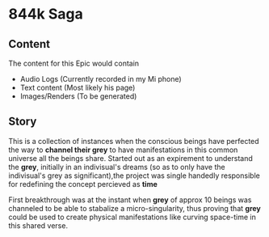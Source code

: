 # 844k Saga

## Content
The content for this Epic would contain
 * Audio Logs (Currently recorded in my Mi phone)
 * Text content (Most likely his page)
 * Images/Renders (To be generated)


## Story
This is a collection of instances when the conscious beings have perfected the way to __channel their grey__ to have manifestations in this common universe all the beings share.
Started out as an expirement to understand the __grey__, initially in an indivisual's dreams (so as to only have the indivisual's grey as significant),the project was single handedly responsible for redefining the concept percieved as __time__ 

First breakthrough was at the instant when __grey__ of approx 10 beings was channeled to be able to stabalize a micro-singularity, thus proving that __grey__ could be used to create physical manifestations like curving space-time in this shared verse.